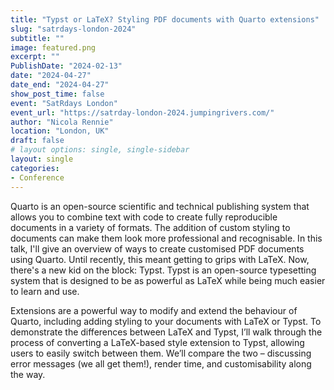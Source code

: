 ```yaml
---
title: "Typst or LaTeX? Styling PDF documents with Quarto extensions"
slug: "satrdays-london-2024"
subtitle: ""
image: featured.png
excerpt: ""
PublishDate: "2024-02-13"
date: "2024-04-27"
date_end: "2024-04-27"
show_post_time: false
event: "SatRdays London"
event_url: "https://satrday-london-2024.jumpingrivers.com/"
author: "Nicola Rennie"
location: "London, UK"
draft: false
# layout options: single, single-sidebar
layout: single
categories:
- Conference
---
```


Quarto is an open-source scientific and technical publishing system that allows you to combine text with code to create fully reproducible documents in a variety of formats. The addition of custom styling to documents can make them look more professional and recognisable. In this talk, I'll give an overview of ways to create customised PDF documents using Quarto. Until recently, this meant getting to grips with LaTeX. Now, there's a new kid on the block: Typst. Typst is an open-source typesetting system that is designed to be as powerful as LaTeX while being much easier to learn and use.

Extensions are a powerful way to modify and extend the behaviour of Quarto, including adding styling to your documents with LaTeX or Typst. To demonstrate the differences between LaTeX and Typst, I’ll walk through the process of converting a LaTeX-based style extension to Typst, allowing users to easily switch between them. We’ll compare the two – discussing error messages (we all get them!), render time, and customisability along the way.
